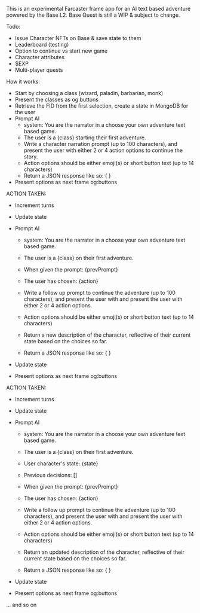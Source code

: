 This is an experimental Farcaster frame app for an AI text based adventure powered by the Base L2.
Base Quest is still a WIP & subject to change.

Todo:

- Issue Character NFTs on Base & save state to them
- Leaderboard (testing)
- Option to continue vs start new game
- Character attributes
- $EXP
- Multi-player quests

How it works:

- Start by choosing a class (wizard, paladin, barbarian, monk)
- Present the classes as og:buttons
- Retrieve the FID from the first selection, create a state in MongoDB for the user
- Prompt AI
  - system: You are the narrator in a choose your own adventure text based game.
  - The user is a {class} starting their first adventure.
  - Write a character narration prompt (up to 100 characters), and present the user with either 2 or 4 action options to continue the story.
  - Action options should be either emoji(s) or short button text (up to 14 characters)
  - Return a JSON response like so: { }
- Present options as next frame og:buttons

ACTION TAKEN:

- Increment turns
- Update state
- Prompt AI

  - system: You are the narrator in a choose your own adventure text based game.
  - The user is a {class} on their first adventure.

  - When given the prompt: {prevPrompt}
  - The user has chosen: {action}

  - Write a follow up prompt to continue the adventure (up to 100 characters), and present the user with and present the user with either 2 or 4 action options.
  - Action options should be either emoji(s) or short button text (up to 14 characters)
  - Return a new description of the character, reflective of their current state based on the choices so far.
  - Return a JSON response like so: { }

- Update state
- Present options as next frame og:buttons

ACTION TAKEN:

- Increment turns
- Update state
- Prompt AI

  - system: You are the narrator in a choose your own adventure text based game.
  - The user is a {class} on their first adventure.
  - User character's state: {state}
  - Previous decisions: []

  - When given the prompt: {prevPrompt}
  - The user has chosen: {action}

  - Write a follow up prompt to continue the adventure (up to 100 characters), and present the user with and present the user with either 2 or 4 action options.
  - Action options should be either emoji(s) or short button text (up to 14 characters)
  - Return an updated description of the character, reflective of their current state based on the choices so far.
  - Return a JSON response like so: { }

- Update state
- Present options as next frame og:buttons

... and so on
